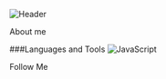 ![Header](https://github.com/GooNext/goonext/blob/master/assets/glitch.jpg)

About me

###Languages and Tools
  ![JavaScript](https://img.shields.io/badge/-JavaScript-090909?style=for-the-badge&logo=JavaScript&logoColor=E9D54D)

Follow Me
